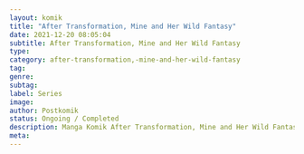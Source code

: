 ```yaml
---
layout: komik
title: "After Transformation, Mine and Her Wild Fantasy"
date: 2021-12-20 08:05:04
subtitle: After Transformation, Mine and Her Wild Fantasy
type: 
category: after-transformation,-mine-and-her-wild-fantasy
tag: 
genre: 
subtag: 
label: Series
image: 
author: Postkomik
status: Ongoing / Completed
description: Manga Komik After Transformation, Mine and Her Wild Fantasy | Bahasa Indonesia
meta: 
---
```

